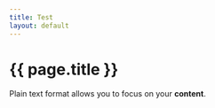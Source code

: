 ```yaml
---
title: Test
layout: default
---
```


# {{ page.title }}


Plain text format allows you to focus on your **content**.

<!--
You can use HTML elements in Markdown, such as the comment element, and they won't
be affected by a markdown parser. However, if you create an HTML element in your
markdown file, you cannot use markdown syntax within that element's contents.
Content is written in [Markdown](https://learnxinyminutes.com/docs/markdown/).

-->